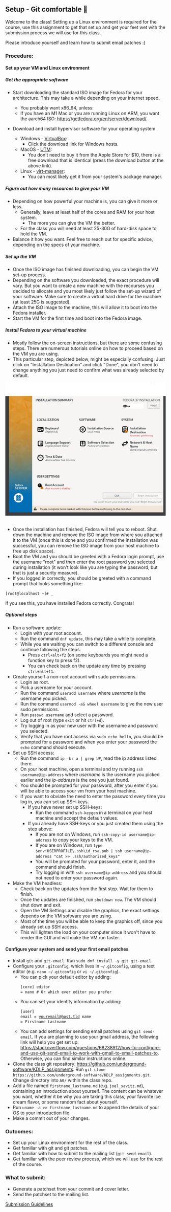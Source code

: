 ## Setup - Git comfortable 🥲

Welcome to the class! Setting up a Linux environment is required for the course, use this assignment to get that set up and get your feet wet with the submission process we will use for this class.

Please introduce yourself and learn how to submit email patches :)

### Procedure:

#### Set up your VM and Linux environment

##### Get the appropriate software

* Start downloading the standard ISO image for Fedora for your architecture. This may take a while depending on your internet speed.
  * You probably want x86\_64, unless:
  * If you have an M1 Mac or you are running Linux on ARM, you want the aarch64 ISO: <https://getfedora.org/en/server/download/>.

* Download and install hypervisor software for your operating system
  * Windows - [VirtualBox](https://www.virtualbox.org/wiki/Downloads):
    * Click the download link for Windows hosts.
  * MacOS - [UTM](https://mac.getutm.app/):
    * You don't need to buy it from the Apple Store for $10, there is a free download that is identical (press the download button at the above link).
  * Linux - [virt-manager](https://virt-manager.org/):
    * You can most likely get it from your system's package manager.

##### Figure out how many resources to give your VM
* Depending on how powerful your machine is, you can give it more or less.
  * Generally, leave at least half of the cores and RAM for your host system.
    * The more you can give the VM the better.
  * For the class you will need at least 25-30G of hard-disk space to hold the VM.
* Balance it how you want. Feel free to reach out for specific advice, depending on the specs of your machine.

##### Set up the VM
* Once the ISO image has finished downloading, you can begin the VM set-up process.
* Depending on the software you downloaded, the exact procedure will vary. But you want to create a new machine with the recourses you decided to allocate and you most likely just follow the set-up wizard of your software. Make sure to create a virtual hard drive for the machine (at least 25G is suggested).
* Attach the ISO image to the machine, this will allow it to boot into the Fedora installer.
* Start the VM for the first time and boot into the Fedora image.

##### Install Fedora to your virtual machine
* Mostly follow the on-screen instructions, but there are some confusing steps. There are numerous tutorials online on how to proceed based on the VM you are using.
* This particular step, depicted below, might be especially confusing. Just click on "Installation Destination" and click "Done", you don't need to change anything you just need to confirm what was already selected by default.

<div id="confusion"><img alt="fedora confusion image" src="/images/fedora_confusion.png"></img></div>

<br>

* Once the installation has finished, Fedora will tell you to reboot. Shut down the machine and remove the ISO image from where you attached it to the VM (once this is done and you confirmed the installation was successful, you can remove the ISO image from your host machine to free up disk space).
* Boot the VM and you should be greeted with a Fedora login prompt, use the username "root" and then enter the root password you selected during installation (it won't look like you are typing the password, but that is just a security measure).
* If you logged in correctly, you should be greeted with a command prompt that looks something like:
```
[root@localhost ~]# _
``` 
If you see this, you have installed Fedora correctly. Congrats!

##### Optional steps
* Run a software update:
  * Login with your root account.
  * Run the command `dnf update`, this may take a while to complete.
  * While you are waiting you can switch to a different console and continue following the steps.
    * Press `ctrl+alt+f2` (on some keyboards you might need a function key to press f2).
    * You can check back on the update any time by pressing `ctrl+alt+f1`.
* Create yourself a non-root account with sudo permissions.
  * Login as root.
  * Pick a username for your account.  
  * Run the command `useradd username` where *username* is the username you picked.
  * Run the command `usermod -aG wheel username` to give the new user sudo permissions.
  * Run `passwd username` and select a password.
  * Log out of root (type `exit` or hit `ctrl+d`).
  * Try logging in as your new user with the username and password you selected.
  * Verify that you have root access via `sudo echo hello`, you should be prompted for a password and when you enter your password the `echo` command should execute.
* Set up SSH access:
  * Run the command `ip -br a | grep UP`, read the ip address listed there.
  * On your host machine, open a terminal and try running `ssh username@ip-address` where *username* is the username you picked earlier and the *ip-address* is the one you just found.
  * You should be prompted for your password, after you enter it you will be able to access your vm from your host machine.
  * If you want to obviate the need to enter the password every time you log in, you can set up SSH-keys.
    * If you have never set up SSH-keys: 
      * Run the command `ssh-keygen` in a terminal on your host machine and accept the default values.
    * If you already have SSH-keys or you just created them using the step above:
      * If you are not on Windows, run `ssh-copy-id username@ip-address` to copy your keys to the VM.
      * If you are on Windows, run `type $env:USERPROFILE\.ssh\id_rsa.pub | ssh username@ip-address "cat >> .ssh/authorized_keys"`
      * You will be prompted for your password, enter it, and the command should finish.
      * Try logging in with `ssh username@ip-address` and you should not need to enter your password again.
* Make the VM headless:
  * Check back on the updates from the first step. Wait for them to finish.
  * Once the updates are finished, run `shutdown now`. The VM should shut down and exit.
  * Open the VM Settings and disable the graphics, the exact settings depends on the VM software you are using.
  * Most of the time you will be able to keep the graphics off, since you already set up SSH access.
  * This will lighten the load on your computer since it won't have to render the GUI and will make the VM run faster.

#### Configure your system and send your first email patches

* Install `git` and `git-email`. Run `sudo dnf install -y git git-email`.
* Configure your `.gitconfig`, which lives in `~/.gitconfig`, using a text editor (e.g. `nano ~/.gitconfig` or `vi ~/.gitconfig`).
  * You can pick your default editor by adding: <pre><code>[core]
        editor = nano # Or which ever editor you prefer
</code></pre>
  * You can set your identity information by adding: <pre><code>[user]
        email = youremail@host.tld
        name = Firstname Lastname
</code></pre>
  * You can add settings for sending email patches using `git send-email`. If you are planning to use your gmail address, the following link will help you get set up: <https://stackoverflow.com/questions/68238912/how-to-configure-and-use-git-send-email-to-work-with-gmail-to-email-patches-to>. Otherwise, you can find similar instructions online.
* Clone the class git repository: <https://github.com/underground-software/KDLP_assignments>. Run `git clone https://github.com/underground-software/KDLP_assignments.git`. Change directory into `A0/` within the class repo.
* Add a file named `firstname_lastname.md` (e.g. `joel_savitz.md`), containing an introduction about yourself. The content can be whatever you want, whether it be why you are taking this class, your favorite ice cream flavor, or some random fact about yourself.
* Run `uname -a >> firstname_lastname.md` to append the details of your OS to your introduction file.
* Make a commit out of your changes.

### Outcomes:
* Set up your Linux environment for the rest of the class.
* Get familiar with git and git patches.
* Get familiar with how to submit to the mailing list (`git send-email`).
* Get familiar with the peer review process, which we will use for the rest of the course.


### What to submit:
* Generate a patchset from your commit and cover letter.
* Send the patchset to the mailing list.

[Submission Guidelines](../policies/submission_guidelines.md)
